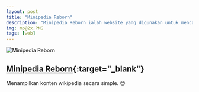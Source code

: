 ```yaml
---
layout: post
title: "Minipedia Reborn"
description: "Minipedia Reborn ialah website yang digunakan untuk mencari ringkasan konten di wikipedia."
img: mp@2x.PNG
tags: [web]
---
```


![Minipedia Reborn]({{site.baseurl}}/assets/img/mp@2x.PNG)

## [Minipedia Reborn](http://www.bloghicn.ga/minipedia-reborn/){:target="_blank"}

Menampilkan konten wikipedia secara simple. :blush: